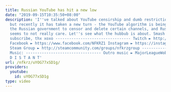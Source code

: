 ```yaml
---
title: Russian YouTube has hit a new low
date: "2019-09-15T10:35:50+08:00"
description: 'I''ve talked about YouTube censirship and dumb restrictions before,
  but recently it has taken a new turn - the YouTube algorithm is being abused by
  the Russian government to censor and delete certain channels, and Russian Google
  seems to not really care. Let''s see what the hubbub is about. Smash like, comment,
  subscribe, thx xoxo --------------------------------- Twitch ► http://www.twitch.tv/nfkrz
  Facebook ► https://www.facebook.com/NFKRZ1 Instagram ► https://instagram.com/roman_nfkrz/
  Steam Group ► http://steamcommunity.com/groups/nfkrzgroup ---------------------------------
  Music: --------------------------------- Outro music ► MajorLeagueWobs/Holder -
  D I S T A N T'
url: /nfkrz/uYOG77xSD1g/
providers:
  youtube:
    id: uYOG77xSD1g
type: video
---
```

